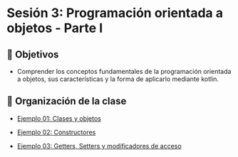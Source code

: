 # Sesión 3: Programación orientada a objetos - Parte I


## :dart: Objetivos

- Comprender los conceptos fundamentales de la programación orientada a objetos, sus características y la forma de aplicarlo mediante kotlin.

## 📂 Organización de la clase

- [Ejemplo 01: Clases y objetos](Ejemplo-01/Readme.md)


- [Ejemplo 02: Constructores](Ejemplo-02/Readme.md)


- [Ejemplo 03: Getters, Setters y modificadores de acceso](Ejemplo-03/Readme.md)


<!-- - [Postwork](Postwork) -->


